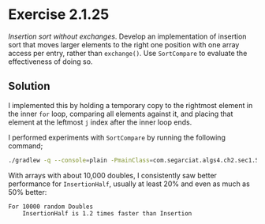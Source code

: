 # Exercise 2.1.25

*Insertion sort without exchanges*. Develop an implementation of insertion sort
that moves larger elements to the right one position with one array access per entry,
rather than `exchange()`. Use `SortCompare` to evaluate the effectiveness of doing so.

## Solution

I implemented this by holding a temporary copy to the rightmost element in the
inner `for` loop, comparing all elements against it, and placing that element
at the leftmost `j` index after the inner loop ends.

I performed experiments with `SortCompare` by running the following command;

```bash
./gradlew -q --console=plain -PmainClass=com.segarciat.algs4.ch2.sec1.SortCompare run --args 'InsertionHalf Insertion 10000 5'
```

With arrays with about 10,000 doubles, I consistently saw better
performance for `InsertionHalf`, usually at least 20% and even as much as 50% better:

```text
For 10000 random Doubles
    InsertionHalf is 1.2 times faster than Insertion
```